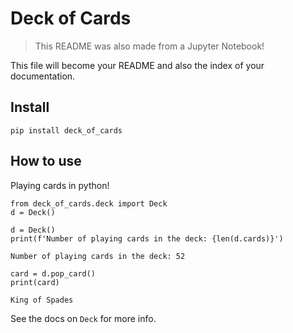 # Deck of Cards
> This README was also made from a Jupyter Notebook!


This file will become your README and also the index of your documentation.

## Install

`pip install deck_of_cards`

## How to use

Playing cards in python!

```
from deck_of_cards.deck import Deck
d = Deck()
```

```
d = Deck()
print(f'Number of playing cards in the deck: {len(d.cards)}')
```

    Number of playing cards in the deck: 52


```
card = d.pop_card()
print(card)
```

    King of Spades


See the docs on `Deck` for more info.
